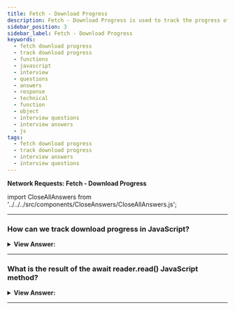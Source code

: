 ```yaml
---
title: Fetch - Download Progress
description: Fetch - Download Progress is used to track the progress of a download. How can we track download progress in JavaScript? JavaScript Interview Questions
sidebar_position: 3
sidebar_label: Fetch - Download Progress
keywords:
  - fetch download progress
  - track download progress
  - functions
  - javascript
  - interview
  - questions
  - answers
  - response
  - technical
  - function
  - object
  - interview questions
  - interview answers
  - js
tags:
  - fetch download progress
  - track download progress
  - interview answers
  - interview questions
---
```


<head>
  <title>Fetch Download Progress| JavaScript Interview Questions</title>
</head>

**Network Requests: Fetch - Download Progress**

import CloseAllAnswers from '../../../src/components/CloseAnswers/CloseAllAnswers.js';

<CloseAllAnswers />

---

### How can we track download progress in JavaScript?

<details>
  <summary><strong>View Answer:</strong></summary>
  <div>
  <div><strong>Interview Response:</strong> In JavaScript, we can use the fetch method to track download progress. We should note that there is currently no way for fetch to track upload progress. For that purpose, we should use the XMLHttpRequest. To track download progress, we can use response.body property. It is ReadableStream – a special object that provides body chunk-by-chunk as it comes. We can find the Readable streams description in the Streams API specification standard. Unlike response.text(), response.json() and other methods, response.body gives control over the reading process, and we can count the consumption level at any moment.
    </div><br />
  <div><strong className="codeExample">Code Example:</strong><br /><br />

  <div></div>

```js
// instead of response.json() and other methods
const reader = response.body.getReader();

// infinite loop while the body is downloading
while (true) {
  // done is true for the last chunk
  // value is Uint8Array of the chunk bytes
  const { done, value } = await reader.read();

  if (done) {
    break;
  }

  console.log(`Received ${value.length} bytes`);
}
```

  </div>
  </div>
</details>

---

### What is the result of the await reader.read() JavaScript method?

<details>
  <summary><strong>View Answer:</strong></summary>
  <div>
  <div><strong>Interview Response:</strong> The result await reader.read() call is an object with two properties, including done and value. The done property returns true when the reading is complete. Otherwise false. The value is a typed array of bytes, Uint8Array.</div><br />
  <div><strong>Additional Info:</strong> Streams API also describes asynchronous iteration over ReadableStream with for await..of loop, but it’s not yet widely supported so that we can use while loop.
  </div><br />
  <div><strong className="codeExample">Code Example:</strong><br /><br />

  <div></div>

```js
// Step 1: start the fetch and obtain a reader
let response = await fetch(
  'https://api.github.com/repos/javascript-tutorial/en.javascript.info/commits?per_page=100'
);

const reader = response.body.getReader();

// Step 2: get total length
const contentLength = +response.headers.get('Content-Length');

// Step 3: read the data
let receivedLength = 0; // received that many bytes at the moment
let chunks = []; // array of received binary chunks (comprises the body)
while (true) {
  const { done, value } = await reader.read();

  if (done) {
    break;
  }

  chunks.push(value);
  receivedLength += value.length;

  console.log(`Received ${receivedLength} of ${contentLength}`);
}

// Step 4: concatenate chunks into single Uint8Array
let chunksAll = new Uint8Array(receivedLength); // (4.1)
let position = 0;
for (let chunk of chunks) {
  chunksAll.set(chunk, position); // (4.2)
  position += chunk.length;
}

// Step 5: decode into a string
let result = new TextDecoder('utf-8').decode(chunksAll);

// We're done!
let commits = JSON.parse(result);
alert(commits[0].author.login);
```

:::note
for await...of doesn't work with async iterators that are not async iterables. We should implement a while loop in this configuration instead.
:::

  </div>
  </div>
</details>

---
